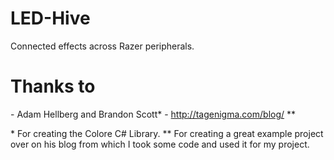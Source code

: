 # LED-Hive
Connected effects across Razer peripherals.

# Thanks to
\- Adam Hellberg and Brandon Scott*
\- http://tagenigma.com/blog/ **

\*    For creating the Colore C# Library.
\*\*   For creating a great example project over on his blog from which I took some code and used it for my project. 
